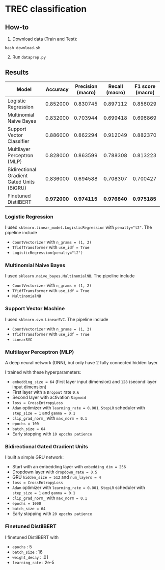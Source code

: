 # TREC classification

## How-to
1. Download data (Train and Test):
```
bash download.sh
```

2. Run `dataprep.py`

## Results

| Model                                      | Accuracy     | Precision (macro) | Recall (macro) | F1 score (macro) |
| ------------------------------------------ | ------------ | ----------------- | -------------- | ---------------- |
| Logistic Regression                        | 0.852000     | 0.830745          | 0.897112       | 0.856029         |
| Multinomial Naive Bayes                    | 0.832000     | 0.703944          | 0.699418       | 0.696869         |
| Support Vector Classifier                  | 0.886000     | 0.862294          | 0.912049       | 0.882370         |
| Multilayer Perceptron (MLP)                | 0.828000     | 0.863599          | 0.788308       | 0.813223         |
| Bidirectional Gradient Gated Units (BiGRU) | 0.836000     | 0.694588          | 0.708307       | 0.700427         |
| Finetuned DistilBERT                       | **0.972000** | **0.974115**      | **0.976840**   | **0.975185**     |

### Logistic Regression
I used `sklearn.linear_model.LogisticRegression` with `penalty="l2"`. The pipeline include
- `CountVectorizer` with `n_grams = (1, 2)`
- `TfidfTransformer` with `use_idf = True`
- `LogisticRegression(penalty="l2")`

### Multinomial Naive Bayes
I used `sklearn.naive_bayes.MultinomialNB`. The pipeline include
- `CountVectorizer` with `n_grams = (1, 2)`
- `TfidfTransformer` with `use_idf = True`
- `MultinomialNB`

### Support Vector Machine
I used `sklearn.svm.LinearSVC`. The pipeline include
- `CountVectorizer` with `n_grams = (1, 2)`
- `TfidfTransformer` with `use_idf = True`
- `LinearSVC`

### Multilayer Perceptron (MLP)
A deep neural network (DNN), but only have 2 fully connected hidden layer.

I trained with these hyperparameters:
- `embedding_size = 64` (first layer input dimension) and `128` (second layer input dimension)
- First layer with a `Dropout` rate `0.6`
- Second layer with activation `Sigmoid`
- `loss = CrossEntropyLoss`
- `Adam` optimizer with `learning_rate = 0.001`, `StepLR` scheduler with `step_size = 1` and `gamma = 0.1`
- `clip_grad_norm_` with `max_norm = 0.1`
- `epochs = 100`
- `batch_size = 64`
- Early stopping with `10 epochs patience`

### Bidirectional Gated Gradient Units
I built a simple GRU network:
- Start with an embedding layer with `embedding_dim = 256`
- Dropdown layer with `dropdown_rate = 0.5`
- GRU `hidden_size = 512` and `num_layers = 4`
- `loss = CrossEntropyLoss`
- `Adam` optimizer with `learning_rate = 0.001`, `StepLR` scheduler with `step_size = 1` and `gamma = 0.1`
- `clip_grad_norm_` with `max_norm = 0.1`
- `epochs = 1000`
- `batch_size = 64`
- Early stopping with `20 epochs patience`

### Finetuned DistilBERT
I finetuned DistilBERT with
- `epochs` : 5
- `batch_size` : 16
- `weight_decay` : .01
- `learning_rate` : 2e-5